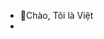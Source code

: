 - 👋Chào, Tôi là Việt
- 

<!---
bfor2000/bfor2000 is a ✨ special ✨ repository because its `README.md` (this file) appears on your GitHub profile.
You can click the Preview link to take a look at your changes.
--->
